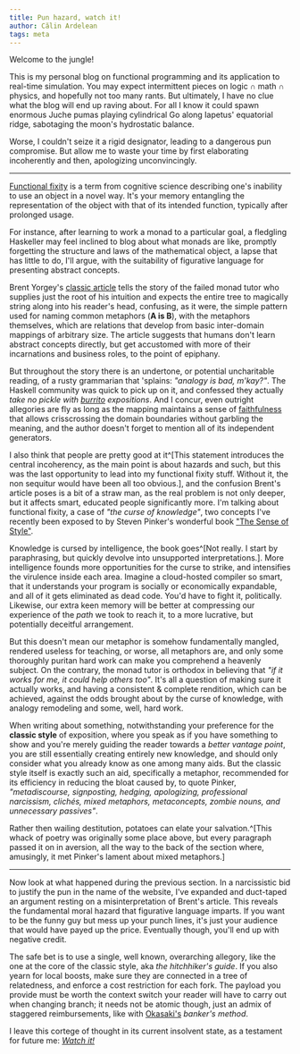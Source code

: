 ```yaml
---
title: Pun hazard, watch it!
author: Călin Ardelean
tags: meta
---
```


Welcome to the jungle!

This is my personal blog on functional programming and its application
to real-time simulation.
You may expect intermittent pieces on logic $\cap$ math $\cap$ physics,
and hopefully not too many rants.
But ultimately, I have no clue what the blog will end up raving about.
For all I know it could spawn enormous Juche pumas playing cylindrical Go along
Iapetus' equatorial ridge, sabotaging the moon's hydrostatic balance.

Worse, I couldn't seize it a rigid designator, leading to a dangerous
pun compromise.
But allow me to waste your time by first elaborating incoherently and then,
apologizing unconvincingly.

---

[Functional fixity][fixity] is a term from cognitive science describing one's
inability to use an object in a novel way.
It's your memory entangling the representation of the object with that of its
intended function, typically after prolonged usage.

For instance, after learning to work a monad to a particular goal, a fledgling
Haskeller may feel inclined to blog about what monads are like, promptly
forgetting the structure and laws of the mathematical object, a lapse that has
little to do, I'll argue, with the suitability of figurative language
for presenting abstract concepts.

Brent Yorgey's [classic article][brent] tells the story of the failed monad
tutor who supplies just the root of his intuition and expects the entire tree
to magically string along into his reader's head, confusing, as it were,
the simple pattern used for naming common metaphors (**A is B**), with the
metaphors themselves, which are relations that develop from basic inter-domain
mappings of arbitrary size.
The article suggests that humans don't learn abstract concepts directly,
but get accustomed with more of their incarnations and business roles,
to the point of epiphany.

But throughout the story there is an undertone, or potential uncharitable
reading, of a rusty grammarian that 'splains: *"analogy is bad, m'kay?"*.
The Haskell community was quick to pick up on it, and confessed they actually
*take no pickle with [burrito] expositions*.
And I concur, even outright allegories are fly as long as the mapping
maintains a sense of [faithfulness][piponi] that allows crisscrossing
the domain boundaries without garbling the meaning, and the author doesn't
forget to mention all of its independent generators.

I also think that people are pretty good at it^[This statement introduces the
central incoherency, as the main point is about hazards and such, but this was
the last opportunity to lead into my functional fixity stuff. Without it, the
non sequitur would have been all too obvious.], and the confusion Brent's
article poses is a bit of a straw man, as the real problem is not only deeper,
but it affects smart, educated people significantly more.
I'm talking about functional fixity, a case of *"the curse of knowledge"*,
two concepts I've recently been exposed to by Steven Pinker's wonderful book
["The Sense of Style"][pinker].

Knowledge is cursed by intelligence, the book goes^[Not really. I start by
paraphrasing, but quickly devolve into unsupported interpretations.].
More intelligence founds more opportunities for the curse to strike,
and intensifies the virulence inside each area.
Imagine a cloud-hosted compiler so smart, that it understands your program is
socially or economically expandable, and all of it gets eliminated as dead code.
You'd have to fight it, politically.
Likewise, our extra keen memory will be better at compressing our experience of
the *path* we took to reach it, to a more lucrative, but potentially deceitful
arrangement.

But this doesn't mean our metaphor is somehow fundamentally mangled, rendered
useless for teaching, or worse, all metaphors are, and only some thoroughly
puritan hard work can make you comprehend a heavenly subject.
On the contrary, the monad tutor is orthodox in believing that
*"if it works for me, it could help others too"*.
It's all a question of making sure it actually works, and having a consistent
& complete rendition, which can be achieved, against the odds brought about by
the curse of knowledge, with analogy remodeling and some, well, hard work.

When writing about something, notwithstanding your preference for the
**classic style** of exposition, where you speak as if you have something
to show and you're merely guiding the reader towards a *better vantage point*,
you are still essentially creating entirely new knowledge, and should only
consider what you already know as one among many aids.
But the classic style itself is exactly such an aid, specifically a metaphor,
recommended for its efficiency in reducing the bloat caused by, to quote
Pinker, *"metadiscourse, signposting, hedging, apologizing, professional
narcissism, clichés, mixed metaphors, metaconcepts, zombie nouns, and
unnecessary passives"*.

Rather then wailing destitution, potatoes can elate your salvation.^[This whack
of poetry was originally some place above, but every paragraph passed it on in
aversion, all the way to the back of the section where, amusingly, it met
Pinker's lament about mixed metaphors.]

---

Now look at what happened during the previous section.
In a narcissistic bid to justify the pun in the name of the website, I've
expanded and duct-taped an argument resting on a misinterpretation of Brent's
article.
This reveals the fundamental moral hazard that figurative language imparts.
If you want to be the funny guy but mess up your punch lines, it's just your
audience that would have payed up the price.
Eventually though, you'll end up with negative credit.

The safe bet is to use a single, well known, overarching allegory, like the
one at the core of the classic style, aka *the hitchhiker's guide*.
If you also yearn for local boosts, make sure they are connected in a tree of
relatedness, and enforce a cost restriction for each fork.
The payload you provide must be worth the context switch your reader will have
to carry out when changing branch; it needs not be atomic though, just an admix
of staggered reimbursements, like with [Okasaki's][okasaki] *banker's method*.

I leave this cortege of thought in its current insolvent state, as a testament
for future me: [*Watch it!*][malone]

[fixity]: https://en.wikipedia.org/wiki/Functional_fixedness "Functional fixedness - Wikipedia"
[brent]: https://byorgey.wordpress.com/2009/01/12/abstraction-intuition-and-the-monad-tutorial-fallacy/ "Abstraction, intuition, and the “monad tutorial fallacy”"
[burrito]: http://blog.plover.com/prog/burritos.html "Monads are like burritos - The Universe of Discourse"
[pinker]: http://wadler.blogspot.ro/2016/02/steven-pinkers-sense-of-style.html "Steven Pinker's The Sense of Style - Wadler's Blog"
[piponi]: http://blog.sigfpe.com/2014/05/types-and-two-approaches-to-problem.html "Types, and two approaches to problem solving - A Neighborhood of Infinity"
[okasaki]: http://www.cambridge.org/ro/academic/subjects/computer-science/programming-languages-and-applied-logic/purely-functional-data-structures?format=PB&isbn=9780521663502 "Chris Okasaki - Purely Functional Data Structures"
[malone]: https://www.youtube.com/watch?v=bBu7b1jMUrU "I did watch it! The save! - Matt Malone"
